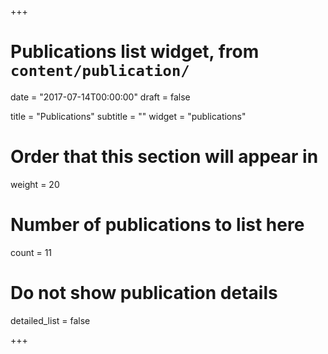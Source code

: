 +++
# Publications list widget, from `content/publication/`

date = "2017-07-14T00:00:00"
draft = false

title = "Publications"
subtitle = ""
widget = "publications"

# Order that this section will appear in
weight = 20

# Number of publications to list here
count = 11

# Do not show publication details
detailed_list = false

+++

